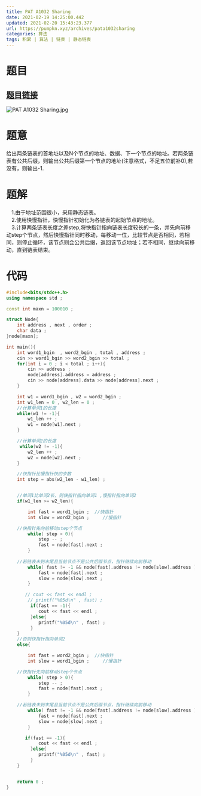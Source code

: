 ```yaml
---
title: PAT A1032 Sharing
date: 2021-02-19 14:25:00.442
updated: 2021-02-20 15:43:23.377
url: https://pumpkn.xyz/archives/pata1032sharing
categories: 算法
tags: 积累 | 算法 | 链表 | 静态链表
---
```


# 题目
## [题目链接](https://pintia.cn/problem-sets/994805342720868352/problems/994805460652113920)
![PAT A1032 Sharing.jpg](https://pumpkn.xyz/upload/2021/02/PAT%20A1032%20Sharing-8cd99474826547c299d8aaadcdf44ba9.jpg)

# 题意
给出两条链表的首地址以及N个节点的地址、数据、下一个节点的地址。若两条链表有公共后缀，则输出公共后缀第一个节点的地址(注意格式，不足五位前补0),若没有，则输出-1.
# 题解
&ensp;&ensp;1.由于地址范围很小，采用静态链表。</br>
&ensp;&ensp;2.使用快慢指针，快慢指针初始化为各链表的起始节点的地址。</br>
&ensp;&ensp;3.计算两条链表长度之差step,将快指针指向链表长度较长的一条，并先向前移动step个节点，然后快慢指针同时移动，每移动一位，比较节点是否相同，若相同，则停止循环，该节点则会公共后缀，返回该节点地址；若不相同，继续向前移动，直到链表结束。
# 代码
```c++
#include<bits/stdc++.h>
using namespace std ;

const int maxn = 100010 ;

struct Node{
    int address , next , order ;
    char data ;
}node[maxn];

int main(){
    int word1_bgin  , word2_bgin , total , address ;
    cin >> word1_bgin >> word2_bgin >> total ;
    for(int i = 0 ; i < total ; i++){
        cin >> address ;
        node[address].address = address ;
        cin >> node[address].data >> node[address].next ;
    }

    int w1 = word1_bgin , w2 = word2_bgin ;
    int w1_len = 0 , w2_len = 0 ;
    //计算单词1的长度
    while(w1 != -1){
        w1_len ++ ;
        w1 = node[w1].next ;
    }

    //计算单词2的长度
     while(w2 != -1){
        w2_len ++ ;
        w2 = node[w2].next ;
    }

    //快指针比慢指针快的步数
    int step = abs(w2_len - w1_len) ;


    //单词1比单词2长，则快指针指向单词1 ,慢指针指向单词2
    if(w1_len >= w2_len){

        int fast = word1_bgin ;  //快指针
        int slow = word2_bgin ;     //慢指针

	//快指针先向前移动step个节点
        while( step > 0){
            step -- ;
            fast = node[fast].next ;
        }
	
	//若链表未到末尾且当前节点不是公共后缀节点，指针继续向前移动
        while( fast != -1 && node[fast].address != node[slow].address ){
            fast = node[fast].next ;
            slow = node[slow].next ;
        }

       // cout << fast << endl ;
        // printf("%05d\n" , fast) ;
         if(fast == -1){
            cout << fast << endl ;
         }else{
            printf("%05d\n" , fast) ;
         }
    }
    //否则快指针指向单词2
    else{

        int fast = word2_bgin ;  //快指针
        int slow = word1_bgin ;     //慢指针

	//快指针先向前移动step个节点
        while( step > 0){
            step -- ;
            fast = node[fast].next ;
        }

	//若链表未到末尾且当前节点不是公共后缀节点，指针继续向前移动
        while( fast != -1 && node[fast].address != node[slow].address ){
            fast = node[fast].next ;
            slow = node[slow].next ;
        }

       if(fast == -1){
            cout << fast << endl ;
         }else{
            printf("%05d\n" , fast) ;
         }
    }


    return 0 ;
}

```